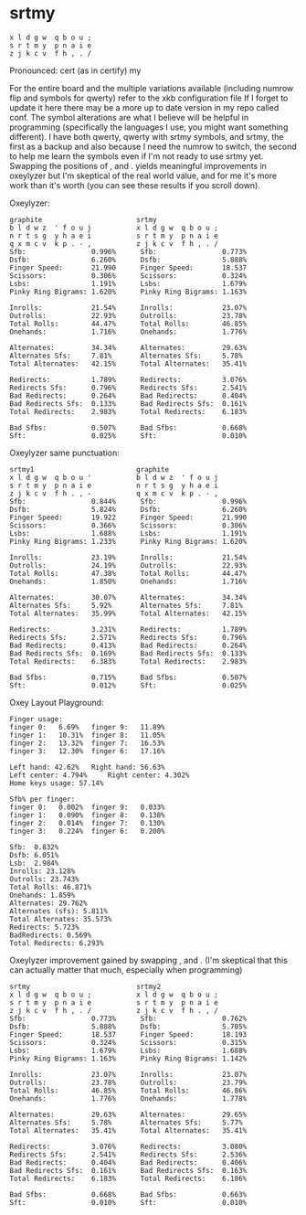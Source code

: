 # srtmy
```
x l d g w  q b o u ;
s r t m y  p n a i e
z j k c v  f h , . /
```
Pronounced: cert (as in certify) my

For the entire board and the multiple variations available (including numrow flip and symbols for qwerty) refer to the xkb configuration file
If I forget to update it here there may be a more up to date version in my repo called conf. The symbol alterations are what I believe will be helpful in programming (specifically the languages I use, you might want something different). I have both qwerty, qwerty with srtmy symbols, and srtmy, the first as a backup and also because I need the numrow to switch, the second to help me learn the symbols even if I'm not ready to use srtmy yet. Swapping the positions of , and . yields meaningful improvements in oxeylyzer but I'm skeptical of the real world value, and for me it's more work than it's worth (you can see these results if you scroll down).

Oxeylyzer:
```
graphite                       srtmy
b l d w z  ' f o u j           x l d g w  q b o u ;
n r t s g  y h a e i           s r t m y  p n a i e
q x m c v  k p . - ,           z j k c v  f h , . /
Sfb:                0.996%      Sfb:                0.773%
Dsfb:               6.260%      Dsfb:               5.888%
Finger Speed:       21.990      Finger Speed:       18.537
Scissors:           0.306%      Scissors:           0.324%
Lsbs:               1.191%      Lsbs:               1.679%
Pinky Ring Bigrams: 1.620%      Pinky Ring Bigrams: 1.163%

Inrolls:            21.54%      Inrolls:            23.07%
Outrolls:           22.93%      Outrolls:           23.78%
Total Rolls:        44.47%      Total Rolls:        46.85%
Onehands:           1.716%      Onehands:           1.776%

Alternates:         34.34%      Alternates:         29.63%
Alternates Sfs:     7.81%       Alternates Sfs:     5.78%
Total Alternates:   42.15%      Total Alternates:   35.41%

Redirects:          1.789%      Redirects:          3.076%
Redirects Sfs:      0.796%      Redirects Sfs:      2.541%
Bad Redirects:      0.264%      Bad Redirects:      0.404%
Bad Redirects Sfs:  0.133%      Bad Redirects Sfs:  0.161%
Total Redirects:    2.983%      Total Redirects:    6.183%

Bad Sfbs:           0.507%      Bad Sfbs:           0.668%
Sft:                0.025%      Sft:                0.010%
```

Oxeylyzer same punctuation:
```
srtmy1                         graphite
x l d g w  q b o u '           b l d w z  ' f o u j
s r t m y  p n a i e           n r t s g  y h a e i
z j k c v  f h . , -           q x m c v  k p . - ,
Sfb:                0.844%      Sfb:                0.996%
Dsfb:               5.824%      Dsfb:               6.260%
Finger Speed:       19.922      Finger Speed:       21.990
Scissors:           0.366%      Scissors:           0.306%
Lsbs:               1.688%      Lsbs:               1.191%
Pinky Ring Bigrams: 1.233%      Pinky Ring Bigrams: 1.620%

Inrolls:            23.19%      Inrolls:            21.54%
Outrolls:           24.19%      Outrolls:           22.93%
Total Rolls:        47.38%      Total Rolls:        44.47%
Onehands:           1.850%      Onehands:           1.716%

Alternates:         30.07%      Alternates:         34.34%
Alternates Sfs:     5.92%       Alternates Sfs:     7.81%
Total Alternates:   35.99%      Total Alternates:   42.15%

Redirects:          3.231%      Redirects:          1.789%
Redirects Sfs:      2.571%      Redirects Sfs:      0.796%
Bad Redirects:      0.413%      Bad Redirects:      0.264%
Bad Redirects Sfs:  0.169%      Bad Redirects Sfs:  0.133%
Total Redirects:    6.383%      Total Redirects:    2.983%

Bad Sfbs:           0.715%      Bad Sfbs:           0.507%
Sft:                0.012%      Sft:                0.025%
```

Oxey Layout Playground:
```
Finger usage:
finger 0: 	6.69% 	finger 9: 	11.89%
finger 1: 	10.31% 	finger 8: 	11.05%
finger 2: 	13.32% 	finger 7: 	16.53%
finger 3: 	12.30% 	finger 6: 	17.16%

Left hand: 42.62% 	Right hand: 56.63%
Left center: 4.794% 	Right center: 4.302%
Home keys usage: 57.14%

Sfb% per finger:
finger 0: 	0.002% 	finger 9: 	0.033%
finger 1: 	0.090% 	finger 8: 	0.138%
finger 2: 	0.014% 	finger 7: 	0.130%
finger 3: 	0.224% 	finger 6: 	0.200%

Sfb:  0.832%
Dsfb: 6.051%
Lsb:  2.984%
Inrolls: 23.128%
Outrolls: 23.743%
Total Rolls: 46.871%
Onehands: 1.859%
Alternates: 29.762%
Alternates (sfs): 5.811%
Total Alternates: 35.573%
Redirects: 5.723%
BadRedirects: 0.569%
Total Redirects: 6.293%
```

Oxeylyzer improvement gained by swapping , and . (I'm skeptical that this can actually matter that much, especially when programming)
```
srtmy                          srtmy2
x l d g w  q b o u ;           x l d g w  q b o u ;
s r t m y  p n a i e           s r t m y  p n a i e
z j k c v  f h , . /           z j k c v  f h . , /
Sfb:                0.773%      Sfb:                0.762%
Dsfb:               5.888%      Dsfb:               5.705%
Finger Speed:       18.537      Finger Speed:       18.193
Scissors:           0.324%      Scissors:           0.315%
Lsbs:               1.679%      Lsbs:               1.688%
Pinky Ring Bigrams: 1.163%      Pinky Ring Bigrams: 1.142%

Inrolls:            23.07%      Inrolls:            23.07%
Outrolls:           23.78%      Outrolls:           23.79%
Total Rolls:        46.85%      Total Rolls:        46.86%
Onehands:           1.776%      Onehands:           1.778%

Alternates:         29.63%      Alternates:         29.65%
Alternates Sfs:     5.78%       Alternates Sfs:     5.77%
Total Alternates:   35.41%      Total Alternates:   35.41%

Redirects:          3.076%      Redirects:          3.080%
Redirects Sfs:      2.541%      Redirects Sfs:      2.536%
Bad Redirects:      0.404%      Bad Redirects:      0.406%
Bad Redirects Sfs:  0.161%      Bad Redirects Sfs:  0.163%
Total Redirects:    6.183%      Total Redirects:    6.186%

Bad Sfbs:           0.668%      Bad Sfbs:           0.663%
Sft:                0.010%      Sft:                0.010%
```
